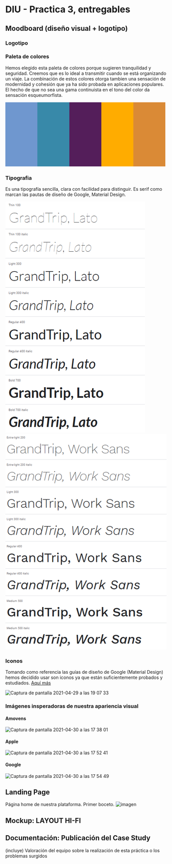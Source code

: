 # DIU - Practica 3, entregables

## Moodboard (diseño visual + logotipo)   
### Logotipo

### Paleta de colores
Hemos elegido esta paleta de colores porque sugieren tranquilidad y seguridad. Creemos que es lo ideal a transmitir cuando se está organizando un viaje. La combinación de estos colores otorga tambien una sensación de modernidad y cohesión que ya ha sido probada en aplicaciones populares. El hecho de que no sea una gama continuista en el tono del color da sensación esqueumorfista.

<img src="https://github.com/pablojj1808/DIU21/blob/master/P3/MoodboardImg/colorscheme1.png"/>

### Tipografia
Es una tipografía sencilla, clara con facilidad para distinguir. Es serif como marcan las pautas de diseño de Google, Material Design.

<img src="https://github.com/pablojj1808/DIU21/blob/master/P3/MoodboardImg/fuente1.png"/>
<img src="https://github.com/pablojj1808/DIU21/blob/master/P3/MoodboardImg/fuente2.png"/>

### Iconos
Tomando como referencia las guías de diseño de Google (Material Design) hemos decidido usar son iconos ya que están suficientemente probados y estudiados. [Aquí más](https://fonts.google.com/icons?selected=Material+Icons)

![Captura de pantalla 2021-04-29 a las 19 07 33](https://user-images.githubusercontent.com/45092820/116590785-714e4500-a91e-11eb-8257-f9d77c402c27.png)


### Imágenes insperadoras de nuestra apariencia visual
#### Amovens
![Captura de pantalla 2021-04-30 a las 17 38 01](https://user-images.githubusercontent.com/45092820/116578456-b91a9f80-a911-11eb-8761-cfb0e223d036.png)

#### Apple
![Captura de pantalla 2021-04-30 a las 17 52 41](https://user-images.githubusercontent.com/45092820/116580499-b751db80-a913-11eb-889f-44b097b6c888.png)

#### Google
![Captura de pantalla 2021-04-30 a las 17 54 49](https://user-images.githubusercontent.com/45092820/116580795-026bee80-a914-11eb-9b8c-827a4ebe362b.png)


## Landing Page
Página home de nuestra plataforma. Primer boceto.
![imagen](https://user-images.githubusercontent.com/45092820/117320227-4fa80d00-ae8c-11eb-96fb-89c7c57688be.png)


## Mockup: LAYOUT HI-FI


## Documentación: Publicación del Case Study


(incluye) Valoración del equipo sobre la realización de esta práctica o los problemas surgidos
 
